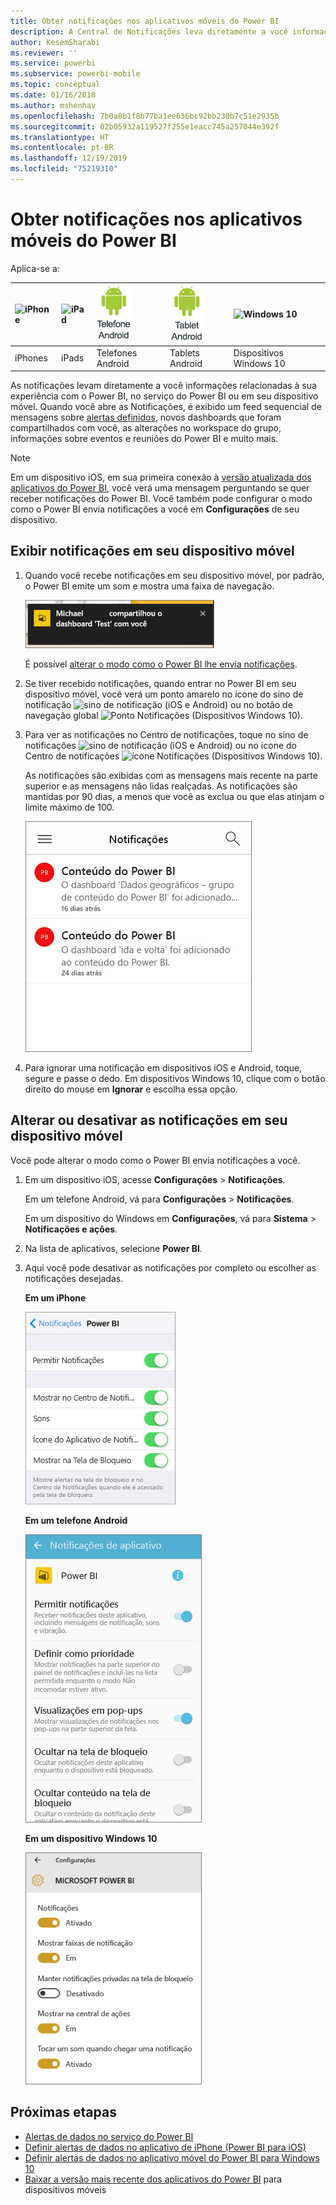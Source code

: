 ```yaml
---
title: Obter notificações nos aplicativos móveis do Power BI
description: A Central de Notificações leva diretamente a você informações relacionadas à sua experiência com o Power BI, em seu dispositivo móvel.
author: KesemSharabi
ms.reviewer: ''
ms.service: powerbi
ms.subservice: powerbi-mobile
ms.topic: conceptual
ms.date: 01/16/2018
ms.author: mshenhav
ms.openlocfilehash: 7b0a8b1f8b77ba1ee636bc92bb230b7c51e2935b
ms.sourcegitcommit: 02b05932a119527f255e1eacc745a257044e392f
ms.translationtype: HT
ms.contentlocale: pt-BR
ms.lasthandoff: 12/19/2019
ms.locfileid: "75219310"
---
```

# <a name="get-notifications-in-the-power-bi-mobile-apps"></a>Obter notificações nos aplicativos móveis do Power BI
Aplica-se a:

| ![iPhone](./media/mobile-apps-notification-center/iphone-logo-50-px.png) | ![iPad](./media/mobile-apps-notification-center/ipad-logo-50-px.png) | ![Telefone Android](./media/mobile-apps-notification-center/android-phone-logo-50-px.png) | ![Tablet Android](./media/mobile-apps-notification-center/android-tablet-logo-50-px.png) | ![Windows 10](./media/mobile-apps-notification-center/win-10-logo-50-px.png) |
|:--- |:--- |:--- |:--- |:--- |
| iPhones |iPads |Telefones Android |Tablets Android |Dispositivos Windows 10 |

As notificações levam diretamente a você informações relacionadas à sua experiência com o Power BI, no serviço do Power BI ou em seu dispositivo móvel. Quando você abre as Notificações, é exibido um feed sequencial de mensagens sobre [alertas definidos](mobile-set-data-alerts-in-the-mobile-apps.md), novos dashboards que foram compartilhados com você, as alterações no workspace do grupo, informações sobre eventos e reuniões do Power BI e muito mais.

> [!NOTE]
> Em um dispositivo iOS, em sua primeira conexão à [versão atualizada dos aplicativos do Power BI](https://powerbi.microsoft.com/mobile/), você verá uma mensagem perguntando se quer receber notificações do Power BI. Você também pode configurar o modo como o Power BI envia notificações a você em **Configurações** de seu dispositivo. 
> 
> 

## <a name="view-notifications-on-your-mobile-device"></a>Exibir notificações em seu dispositivo móvel
1. Quando você recebe notificações em seu dispositivo móvel, por padrão, o Power BI emite um som e mostra uma faixa de navegação.
   
   ![Faixa de navegação](./media/mobile-apps-notification-center/power-bi-mobile-notification-banner.png)
   

   É possível [alterar o modo como o Power BI lhe envia notificações](mobile-apps-notification-center.md#change-or-turn-off-notifications-on-your-mobile-device).
2. Se tiver recebido notificações, quando entrar no Power BI em seu dispositivo móvel, você verá um ponto amarelo no ícone do sino de notificação ![sino de notificação](./media/mobile-apps-notification-center/powerbi-alert-tile-notification-icon.png) (iOS e Android) ou no botão de navegação global ![Ponto Notificações](./media/mobile-apps-notification-center/power-bi-iphone-alert-global-nav-button.png) (Dispositivos Windows 10). 

3. Para ver as notificações no Centro de notificações, toque no sino de notificações ![sino de notificação](./media/mobile-apps-notification-center/powerbi-alert-tile-notification-icon.png) (iOS e Android) ou no ícone do Centro de notificações ![ícone Notificações](./media/mobile-apps-notification-center/power-bi-windows-10-notification-icon.png) (Dispositivos Windows 10).
   
    As notificações são exibidas com as mensagens mais recente na parte superior e as mensagens não lidas realçadas. As notificações são mantidas por 90 dias, a menos que você as exclua ou que elas atinjam o limite máximo de 100.
   
   ![lista de notificações do iOS](./media/mobile-apps-notification-center/power-bi-iphone-notifications-list.png)
4. Para ignorar uma notificação em dispositivos iOS e Android, toque, segure e passe o dedo. Em dispositivos Windows 10, clique com o botão direito do mouse em **Ignorar** e escolha essa opção.

## <a name="change-or-turn-off-notifications-on-your-mobile-device"></a>Alterar ou desativar as notificações em seu dispositivo móvel
Você pode alterar o modo como o Power BI envia notificações a você.

1. Em um dispositivo iOS, acesse **Configurações** > **Notificações**. 
   
    Em um telefone Android, vá para **Configurações** > **Notificações**.
   
    Em um dispositivo do Windows em **Configurações**, vá para **Sistema** > **Notificações e ações**.
2. Na lista de aplicativos, selecione **Power BI**. 
3. Aqui você pode desativar as notificações por completo ou escolher as notificações desejadas.
   
    **Em um iPhone**
   
    ![Escolher Notificações](./media/mobile-apps-notification-center/power-bi-notifications-iphone-settings.png)
   
    **Em um telefone Android**
   
    ![Escolher Notificações](./media/mobile-apps-notification-center/power-bi-notifications-android-settings.png)

    **Em um dispositivo Windows 10**

    ![Escolher Notificações](./media/mobile-apps-notification-center/power-bi-notifications-windows10-settings.png)

## <a name="next-steps"></a>Próximas etapas
* [Alertas de dados no serviço do Power BI](../../service-set-data-alerts.md)
* [Definir alertas de dados no aplicativo de iPhone (Power BI para iOS)](mobile-set-data-alerts-in-the-mobile-apps.md)
* [Definir alertas de dados no aplicativo móvel do Power BI para Windows 10](mobile-set-data-alerts-in-the-mobile-apps.md)
* [Baixar a versão mais recente dos aplicativos do Power BI](https://powerbi.microsoft.com/mobile/) para dispositivos móveis

